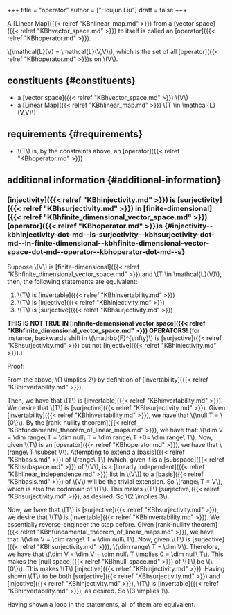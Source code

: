 +++
title = "operator"
author = ["Houjun Liu"]
draft = false
+++

A [Linear Map]({{< relref "KBhlinear_map.md" >}}) from a [vector space]({{< relref "KBhvector_space.md" >}}) to itself is called an [operator]({{< relref "KBhoperator.md" >}}).

\\(\mathcal{L}(V) = \mathcal{L}(V,V)\\), which is the set of all [operator]({{< relref "KBhoperator.md" >}})s on \\(V\\).


## constituents {#constituents}

-   a [vector space]({{< relref "KBhvector_space.md" >}}) \\(V\\)
-   a [Linear Map]({{< relref "KBhlinear_map.md" >}}) \\(T \in \mathcal{L}(V,V)\\)


## requirements {#requirements}

-   \\(T\\) is, by the constraints above, an [operator]({{< relref "KBhoperator.md" >}})


## additional information {#additional-information}


### [injectivity]({{< relref "KBhinjectivity.md" >}}) is [surjectivity]({{< relref "KBhsurjectivity.md" >}}) in [finite-dimensional]({{< relref "KBhfinite_dimensional_vector_space.md" >}}) [operator]({{< relref "KBhoperator.md" >}})s {#injectivity--kbhinjectivity-dot-md--is-surjectivity--kbhsurjectivity-dot-md--in-finite-dimensional--kbhfinite-dimensional-vector-space-dot-md--operator--kbhoperator-dot-md--s}

Suppose \\(V\\) is [finite-dimensional]({{< relref "KBhfinite_dimensional_vector_space.md" >}}) and \\(T \in \mathcal{L}(V)\\), then, the following statements are equivalent:

1.  \\(T\\) is [invertable]({{< relref "KBhinvertability.md" >}})
2.  \\(T\\) is [injective]({{< relref "KBhinjectivity.md" >}})
3.  \\(T\\) is [surjective]({{< relref "KBhsurjectivity.md" >}})

**THIS IS NOT TRUE IN [infinite-demensional vector space]({{< relref "KBhfinite_dimensional_vector_space.md" >}}) OPERATORS!** (for instance, backwards shift in \\(\mathbb{F}^{\infty}\\) is [surjective]({{< relref "KBhsurjectivity.md" >}}) but not [injective]({{< relref "KBhinjectivity.md" >}}).)

Proof:

From the above, \\(1 \implies 2\\) by definition of [invertability]({{< relref "KBhinvertability.md" >}}).

Then, we have that \\(T\\) is [invertable]({{< relref "KBhinvertability.md" >}}). We desire that \\(T\\) is [surjective]({{< relref "KBhsurjectivity.md" >}}). Given [invertability]({{< relref "KBhinvertability.md" >}}), we have that \\(\null T = \\{0\\}\\). By the [rank-nullity theorem]({{< relref "KBhfundamental_theorem_of_linear_maps.md" >}}), we have that:  \\(\dim V = \dim range\ T + \dim null\ T = \dim range\ T +0= \dim range\ T\\). Now, given \\(T\\) is an [operator]({{< relref "KBhoperator.md" >}}), we have that \\(range\ T \subset V\\). Attempting to extend a [basis]({{< relref "KBhbasis.md" >}}) of \\(range\ T\\) (which, given it is a [subspace]({{< relref "KBhsubspace.md" >}}) of \\(V\\), is a [linearly independent]({{< relref "KBhlinear_independence.md" >}}) list in \\(V\\)) to a [basis]({{< relref "KBhbasis.md" >}}) of \\(V\\) will be the trivial extension. So \\(range\ T = V\\), which is also the codomain of \\(T\\). This makes \\(T\\) [surjective]({{< relref "KBhsurjectivity.md" >}}), as desired. So \\(2 \implies 3\\).

Now, we have that \\(T\\) is [surjective]({{< relref "KBhsurjectivity.md" >}}), we desire that \\(T\\) is [invertable]({{< relref "KBhinvertability.md" >}}). We essentially reverse-engineer the step before. Given [rank-nullity theorem]({{< relref "KBhfundamental_theorem_of_linear_maps.md" >}}), we have that: \\(\dim V = \dim range\ T + \dim null\ T\\). Now, given \\(T\\) is [surjective]({{< relref "KBhsurjectivity.md" >}}), \\(\dim range\ T = \dim V\\). Therefore, we have that \\(\dim V = \dim V + \dim null\ T \implies 0 = \dim null\ T\\). This makes the [null space]({{< relref "KBhnull_space.md" >}}) of \\(T\\) be \\(\\{0\\}\\). This makes \\(T\\) [injective]({{< relref "KBhinjectivity.md" >}}). Having shown \\(T\\) to be both [surjective]({{< relref "KBhsurjectivity.md" >}}) and [injective]({{< relref "KBhinjectivity.md" >}}), \\(T\\) is [invertable]({{< relref "KBhinvertability.md" >}}), as desired. So \\(3 \implies 1\\).

Having shown a loop in the statements, all of them are equivalent.